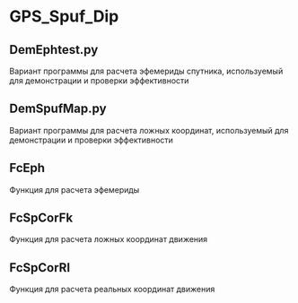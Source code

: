 # GPS_Spuf_Dip

## DemEphtest.py
Вариант программы для расчета эфемериды спутника, используемый для демонстрации и проверки эффективности

## DemSpufMap.py
Вариант программы для расчета ложных координат, используемый для демонстрации и проверки эффективности

## FcEph
Функция для расчета эфемериды

## FcSpCorFk
Функция для расчета ложных координат движения

## FcSpCorRl
Функция для расчета реальных координат движения
